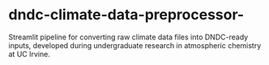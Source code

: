 # dndc-climate-data-preprocessor-
Streamlit pipeline for converting raw climate data files into DNDC-ready inputs, developed during undergraduate research in atmospheric chemistry at UC Irvine.
